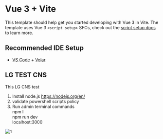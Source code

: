 # Vue 3 + Vite

This template should help get you started developing with Vue 3 in Vite. The template uses Vue 3 `<script setup>` SFCs, check out the [script setup docs](https://v3.vuejs.org/api/sfc-script-setup.html#sfc-script-setup) to learn more.

## Recommended IDE Setup

- [VS Code](https://code.visualstudio.com/) + [Volar](https://marketplace.visualstudio.com/items?itemName=Vue.volar)

## LG TEST CNS

This LG CNS test  

1. Install node.js  https://nodejs.org/en/  
2. validate powershell scripts policy  
3. Run admin terminal commands  
npm I  
npm run dev  
localhost:3000  
  
![1](https://github.com/user-attachments/assets/6d81b826-1df0-488e-9ea6-b3cd71d0e493)